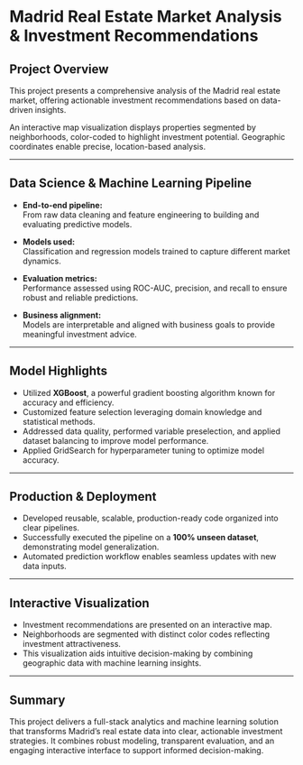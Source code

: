 # Madrid Real Estate Market Analysis & Investment Recommendations

## Project Overview

This project presents a comprehensive analysis of the Madrid real estate market, offering actionable investment recommendations based on data-driven insights.

An interactive map visualization displays properties segmented by neighborhoods, color-coded to highlight investment potential. Geographic coordinates enable precise, location-based analysis.

---

## Data Science & Machine Learning Pipeline

- **End-to-end pipeline:**  
  From raw data cleaning and feature engineering to building and evaluating predictive models.

- **Models used:**  
  Classification and regression models trained to capture different market dynamics.

- **Evaluation metrics:**  
  Performance assessed using ROC-AUC, precision, and recall to ensure robust and reliable predictions.

- **Business alignment:**  
  Models are interpretable and aligned with business goals to provide meaningful investment advice.

---

## Model Highlights

- Utilized **XGBoost**, a powerful gradient boosting algorithm known for accuracy and efficiency.
- Customized feature selection leveraging domain knowledge and statistical methods.
- Addressed data quality, performed variable preselection, and applied dataset balancing to improve model performance.
- Applied GridSearch for hyperparameter tuning to optimize model accuracy.

---

## Production & Deployment

- Developed reusable, scalable, production-ready code organized into clear pipelines.
- Successfully executed the pipeline on a **100% unseen dataset**, demonstrating model generalization.
- Automated prediction workflow enables seamless updates with new data inputs.

---

## Interactive Visualization

- Investment recommendations are presented on an interactive map.
- Neighborhoods are segmented with distinct color codes reflecting investment attractiveness.
- This visualization aids intuitive decision-making by combining geographic data with machine learning insights.

---

## Summary

This project delivers a full-stack analytics and machine learning solution that transforms Madrid’s real estate data into clear, actionable investment strategies. It combines robust modeling, transparent evaluation, and an engaging interactive interface to support informed decision-making.
